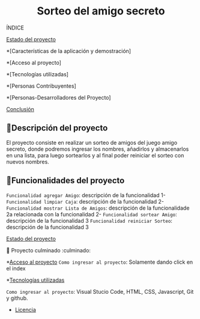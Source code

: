 
<h1 align="center"> Sorteo del amigo secreto </h1>

ÍNDICE

[](#Descripción-del-proyecto)

[Estado del proyecto](#Estado-del-proyecto)

*[Características de la aplicación y demostración]

*[Acceso al proyecto]

*[Tecnologías utilizadas]

*[Personas Contribuyentes]

*[Personas-Desarrolladores del Proyecto]

[Conclusión](#conclusión)


## :hammer:Descripción del proyecto
El proyecto consiste en realizar un sorteo de amigos del juego amigo secreto, donde podremos ingresar los nombres, añadirlos y almacenarlos en una lista, para luego sortearlos y al final poder reiniciar el sorteo con nuevos nombres.
## :hammer:Funcionalidades del proyecto

`Funcionalidad agregar Amigo`: descripción de la funcionalidad 1- `Funcionalidad limpiar Caja`: descripción de la funcionalidad 2- `Funcionalidad mostrar Lista de Amigos`: descripción de la funcionalidade 2a relacionada con la funcionalidad 2- `Funcionalidad sortear Amigo`: descripción de la funcionalidad 3 `Funcionalidad reiniciar Sorteo`: descripción de la funcionalidad 3

[Estado del proyecto](#Estado-del-proyecto)

:construction: Proyecto culminado :culminado:

*[Acceso al proyecto](#acceso-proyecto)
`Como ingresar al proyecto`: Solamente dando click en el index

*[Tecnologías utilizadas](#tecnologías-utilizadas)

`Como ingresar al proyecto`: Visual Stucio Code, HTML, CSS, Javascript, Git y github.

* [Licencia](#licencia)